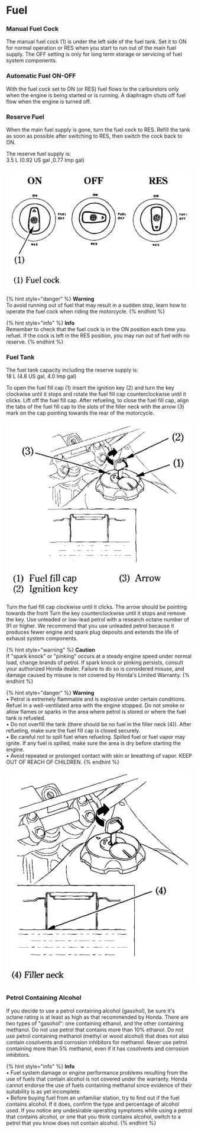 # Fuel

### Manual Fuel Cock

The manual fuel cock \(1\) is under the left side of the fuel tank. Set it to ON for normal operation or RES when you start to run out of the main fuel supply. The OFF setting is only for long term storage or servicing of fuel system components.

### Automatic Fuel ON-OFF

With the fuel cock set to ON \(or RES\) fuel flows to the carburetors only when the engine is being started or is running. A diaphragm shuts off fuel flow when the engine is turned off.

### Reserve Fuel

When the main fuel supply is gone, turn the fuel cock to RES. Refill the tank as soon as possible after switching to RES, then switch the cock back to ON.

The reserve fuel supply is:  
3.5&nbsp;L \(0.92&nbsp;US&nbsp;gal ,0.77&nbsp;Imp&nbsp;gal\)

![](../../.gitbook/assets/owners-013.png)

{% hint style="danger" %}
**Warning**  
To avoid running out of fuel that may result in a sudden stop, learn how to operate the fuel cock when riding the motorcycle.
{% endhint %}

{% hint style="info" %}
**Info**  
Remember to check that the fuel cock is in the ON position each time you refuel. If the cock is left in the RES position, you may run out of fuel with no reserve.
{% endhint %}

### Fuel Tank

The fuel tank capacity including the reserve supply is:  
18&nbsp;L \(4.8&nbsp;US&nbsp;gal, 4.0&nbsp;Imp&nbsp;gal\)

To open the fuel fill cap \(1\) insert the ignition key \(2\) and turn the key clockwise until it stops and rotate the fuel fill cap counterclockwise until it clicks. Lift off the fuel fill cap. After refueling, to close the fuel fill cap, align the tabs of the fuel fill cap to the slots of the filler neck with the arrow \(3\) mark on the cap pointing towards the rear of the motorcycle.

![](../../.gitbook/assets/owners-014.png)

Turn the fuel fill cap clockwise until it clicks. The arrow should be pointing towards the front Turn the key counterclockwise until it stops and remove the key. Use unleaded or low-lead petrol with a research octane number of 91 or higher. We recommend that you use unleaded petrol because it produces fewer engine and spark plug deposits and extends the life of exhaust system components.

{% hint style="warning" %}
**Caution**  
If "spark knock" or "pinking" occurs at a steady engine speed under normal load, change brands of petrol. If spark knock or pinking persists, consult your authorized Honda dealer. Failure to do so is considered misuse, and damage caused by misuse is not covered by Honda's Limited Warranty.
{% endhint %}

{% hint style="danger" %}
**Warning**  
&bull;&nbsp;Petrol is extremely flammable and is explosive under certain conditions. Refuel in a well-ventilated area with the engine stopped. Do not smoke or allow flames or sparks in the area where petrol is stored or where the fuel tank is refueled.  
&bull;&nbsp;Do not overfill the tank \(there should be no fuel in the filler neck \(4\)\). After refueling, make sure the fuel fill cap is closed securely.  
&bull;&nbsp;Be careful not to spill fuel when refueling. Spilled fuel or fuel vapor may ignite. If any fuel is spilled, make sure the area is dry before starting the engine.  
&bull;&nbsp;Avoid repeated or prolonged contact with skin or breathing of vapor. KEEP OUT OF REACH OF CHILDREN.
{% endhint %}

![](../../.gitbook/assets/owners-015.png)

### Petrol Containing Alcohol

If you decide to use a petrol containing alcohol \(gasohol\), be sure it's octane rating is at least as high as that recommended by Honda. There are two types of "gasohol": one containing ethanol, and the other containing methanol. Do not use petrol that contains more than 10% ethanol. Do not use petrol containing methanol \(methyl or wood alcohol\) that does not also contain cosolvents and corrosion inhibitors for methanol. Never use petrol containing more than 5% methanol, even if it has cosolvents and corrosion inhibitors.

{% hint style="info" %}
**Info**  
&bull;&nbsp;Fuel system damage or engine performance problems resulting from the use of fuels that contain alcohol is not covered under the warranty. Honda cannot endorse the use of fuels containing methanol since evidence of their suitability is as yet incomplete.  
&bull;&nbsp;Before buying fuel from an unfamiliar station, try to find out if the fuel contains alcohol. If it does, confirm the type and percentage of alcohol used. If you notice any undesirable operating symptoms while using a petrol that contains alcohol, or one that you think contains alcohol, switch to a petrol that you know does not contain alcohol.
{% endhint %}

